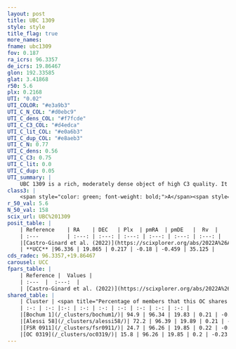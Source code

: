 ```yaml
---
layout: post
title: UBC 1309
style: style
title_flag: true
more_names: 
fname: ubc1309
fov: 0.187
ra_icrs: 96.3357
de_icrs: 19.86467
glon: 192.33585
glat: 3.41868
r50: 5.6
plx: 0.2168
UTI: "0.02"
UTI_COLOR: "#e3a9b3"
UTI_C_N_COL: "#d0ebc9"
UTI_C_dens_COL: "#f7fcde"
UTI_C_C3_COL: "#d4edca"
UTI_C_lit_COL: "#e0a6b3"
UTI_C_dup_COL: "#e8aeb3"
UTI_C_N: 0.77
UTI_C_dens: 0.56
UTI_C_C3: 0.75
UTI_C_lit: 0.0
UTI_C_dup: 0.05
UTI_summary: |
    UBC 1309 is a rich, moderately dense object of high C3 quality. It was recently reported in the literature.<br><br><span style="color: #99180f; font-weight: bold;">Warning: </span>This is very likely a duplicate object, which shares a large percentage of members with at least one previously reported entry.
class3: |
    <span style="color: green; font-weight: bold;">A</span><span style="color: #FFC300; font-weight: bold;">B</span>
r_50_val: 5.6
N_50_val: 158
scix_url: UBC%201309
posit_table: |
    | Reference    | RA    | DEC   | Plx  | pmRA  | pmDE   |  Rv  |
    | :---         | :---: | :---: | :---: | :---: | :---: | :---: |
    |[Castro-Ginard et al. (2022)](https://scixplorer.org/abs/2022A%26A...661A.118C) | 96.32 | 19.85 | 0.22 | -0.19 | -0.46 | 10.58 |
    | **UCC** |96.336 | 19.865 | 0.217 | -0.18 | -0.459 | 35.125 | 
cds_radec: 96.3357,+19.86467
carousel: UCC
fpars_table: |
    | Reference |  Values |
    | :---  |  :---:  |
    | [Castro-Ginard et al. (2022)](https://scixplorer.org/abs/2022A%26A...661A.118C) | `AV=1.023, Dist=4644, logAge=7.578` |
shared_table: |
    | Cluster | <span title="Percentage of members that this OC shares with the ones listed">%</span>   | RA   | DEC   | Plx   | pmRA  | pmDE  | Rv | UTI |
    | :-: | :-: |:-: | :-: | :-: | :-: | :-: | :-: | :-: |
    |[Bochum 1](/_clusters/bochum1/)| 94.9 | 96.34 | 19.83 | 0.21 | -0.14 | -0.49 | 24.54 |0.74 |
    |[Alessi 58](/_clusters/alessi58/)| 72.2 | 96.39 | 19.89 | 0.21 | -0.14 | -0.46 | 35.13 |0.07 |
    |[FSR 0911](/_clusters/fsr0911/)| 24.7 | 96.26 | 19.85 | 0.22 | -0.21 | -0.44 | -- |0.0 |
    |[OC 0319](/_clusters/oc0319/)| 15.8 | 96.26 | 19.85 | 0.2 | -0.23 | -0.47 | -- |0.0 |
---
```


